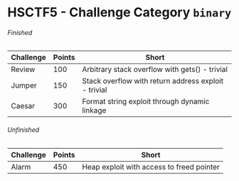 # HSCTF5 - Challenge Category `binary`

###### Finished
Challenge | Points | Short
--- | --- | ---
Review | 100 | Arbitrary stack overflow with gets() - trivial
Jumper | 150 | Stack overflow with return address exploit - trivial
Caesar | 300 | Format string exploit through dynamic linkage

###### Unfinished
Challenge | Points | Short
--- | --- | ---
Alarm | 450 | Heap exploit with access to freed pointer
